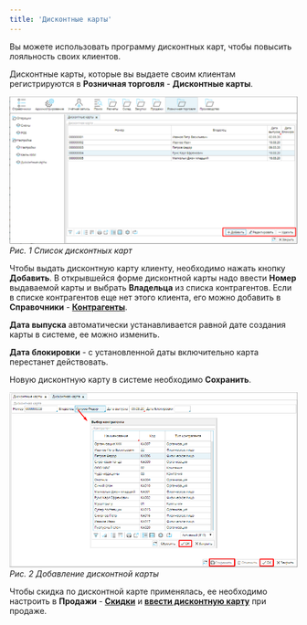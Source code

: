 ```yaml
---
title: 'Дисконтные карты'
---
```


Вы можете использовать программу дисконтных карт, чтобы повысить лояльность своих клиентов.

Дисконтные карты, которые вы выдаете своим клиентам регистрируются в **Розничная торговля** - **Дисконтные карты**.

![](images/Discount_cards_1.png)
*Рис. 1 Список дисконтных карт*

  
Чтобы выдать дисконтную карту клиенту, необходимо нажать кнопку **Добавить**. В открывшейся форме дисконтной карты надо ввести **Номер** выдаваемой карты и выбрать **Владельца** из списка контрагентов. Если в списке контрагентов еще нет этого клиента, его можно добавить в **Справочники** - [**Контрагенты**](Partners_directory.md).

**Дата выпуска** автоматически устанавливается равной дате создания карты в системе, ее можно изменить.

**Дата блокировки** - с установленной даты включительно карта перестанет действовать.

Новую дисконтную карту в системе необходимо **Сохранить**.

![](images/Discount_cards_2.png)
*Рис. 2 Добавление дисконтной карты*

  

Чтобы скидка по дисконтной карте применялась, ее необходимо настроить в **Продажи** - [**Скидки**](Discount_settings.md) и **[ввести дисконтную карту](POS.md)** при продаже.

  

  


